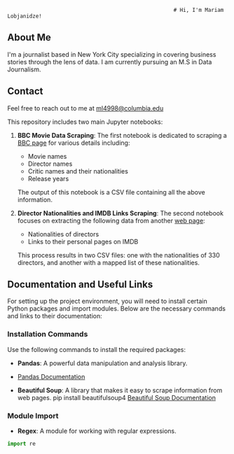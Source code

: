                                                          # Hi, I'm Mariam Lobjanidze!

## About Me

I'm a journalist based in New York City specializing in covering business stories through the lens of data. I am currently pursuing an M.S in Data Journalism.

## Contact

Feel free to reach out to me at [ml4998@columbia.edu](mailto:ml4998@columbia.edu)

This repository includes two main Jupyter notebooks:

1. **BBC Movie Data Scraping**: The first notebook is dedicated to scraping a [BBC page](<link-to-BBC-page>) for various details including:
   - Movie names
   - Director names
   - Critic names and their nationalities
   - Release years
   
   The output of this notebook is a CSV file containing all the above information.

2. **Director Nationalities and IMDB Links Scraping**: The second notebook focuses on extracting the following data from another [web page](<link-to-second-page>):
   - Nationalities of directors
   - Links to their personal pages on IMDB

   This process results in two CSV files: one with the nationalities of 330 directors, and another with a mapped list of these nationalities.



## Documentation and Useful Links

For setting up the project environment, you will need to install certain Python packages and import modules. Below are the necessary commands and links to their documentation:

### Installation Commands

Use the following commands to install the required packages:

- **Pandas**: A powerful data manipulation and analysis library.
- [Pandas Documentation](https://pandas.pydata.org/pandas-docs/stable/)

- **Beautiful Soup**: A library that makes it easy to scrape information from web pages.
pip install beautifulsoup4
[Beautiful Soup Documentation](https://www.crummy.com/software/BeautifulSoup/bs4/doc/)

### Module Import

- **Regex**: A module for working with regular expressions.
```python
import re


